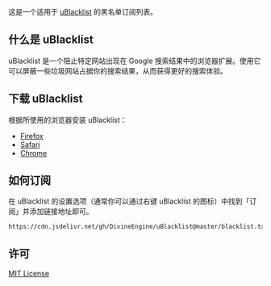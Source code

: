 这是一个适用于 [uBlacklist](https://github.com/iorate/uBlacklist/blob/master/README.md) 的黑名单订阅列表。

## 什么是 uBlacklist

uBlacklist 是一个阻止特定网站出现在 Google 搜索结果中的浏览器扩展。使用它可以屏蔽一些垃圾网站占据你的搜索结果，从而获得更好的搜索体验。

## 下载 uBlacklist

根据所使用的浏览器安装 uBlacklist：
- [Firefox](https://addons.mozilla.org/en-US/firefox/addon/ublacklist/)
- [Safari](https://apps.apple.com/app/apple-store/id1547912640)
- [Chrome](https://chrome.google.com/webstore/detail/ublacklist/pncfbmialoiaghdehhbnbhkkgmjanfhe)

## 如何订阅

在 uBlacklist 的设置选项（通常你可以通过右键 uBlacklist 的图标）中找到「订阅」并添加链接地址即可。

```
https://cdn.jsdelivr.net/gh/DivineEngine/uBlacklist@master/blacklist.txt
```

## 许可

[MIT License](https://github.com/DivineEngine/uBlacklist/raw/master/LICENSE)